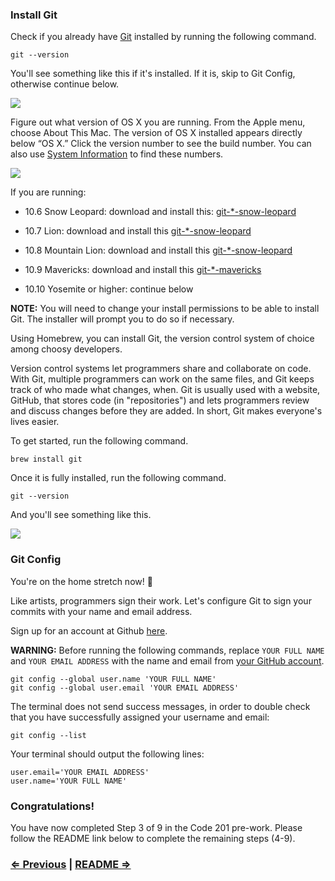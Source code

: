 ### Install Git

Check if you already have <a href="http://git-scm.com/" target="_blank">Git</a> installed by running the following command.

```
git --version
```

You'll see something like this if it's installed. If it is, skip to Git Config, otherwise continue below.

![](https://i.imgur.com/jBSs1qR.png)

Figure out what version of OS X you are running. From the Apple menu, choose About This Mac. The version of OS X installed appears directly below “OS X.” Click the version number to see the build number. You can also use <a href="https://support.apple.com/en-us/HT203001" target="_blank">System Information</a> to find these numbers.

![](https://support.apple.com/library/content/dam/edam/applecare/images/en_US/osx/yos_build_version.png)

If you are running:

- 10.6 Snow Leopard: download and install this: <a href="http://sourceforge.net/projects/git-osx-installer/files/git-2.3.5-intel-universal-snow-leopard.dmg/download" target="_blank">git-*-snow-leopard</a>

- 10.7 Lion: download and install this <a href="http://sourceforge.net/projects/git-osx-installer/files/git-2.3.5-intel-universal-snow-leopard.dmg/download" target="_blank">git-*-snow-leopard</a>

- 10.8 Mountain Lion: download and install this <a href="http://sourceforge.net/projects/git-osx-installer/files/git-2.3.5-intel-universal-snow-leopard.dmg/download" target="_blank">git-*-snow-leopard</a>

- 10.9 Mavericks: download and install this <a href="http://sourceforge.net/projects/git-osx-installer/files/git-2.5.3-intel-universal-mavericks.dmg/download" target="_blank">git-*-mavericks</a>

- 10.10 Yosemite or higher: continue below

**NOTE:** You will need to change your install permissions to be able to install Git. The installer will prompt you to do so if necessary.

Using Homebrew, you can install Git, the version control system of choice among choosy developers.

Version control systems let programmers share and collaborate on code. With Git, multiple programmers can work on the same files, and Git keeps track of who made what changes, when. Git is usually used with a website, GitHub, that stores code (in "repositories") and lets programmers review and discuss changes before they are added. In short, Git makes everyone's lives easier.

To get started, run the following command.
```
brew install git
```

Once it is fully installed, run the following command.

```
git --version
```

And you'll see something like this.

![](https://i.imgur.com/jBSs1qR.png)

### Git Config

You're on the home stretch now! :racehorse:

Like artists, programmers sign their work. Let's configure Git to sign your commits with your name and email address.

Sign up for an account at Github <a href="https://github.com" target="_blank">here</a>.

**WARNING:** Before running the following commands, replace `YOUR FULL NAME` and `YOUR EMAIL ADDRESS` with the name and email from <a href="https://github.com/settings/profile" target="_blank">your GitHub account</a>.

```
git config --global user.name 'YOUR FULL NAME'
git config --global user.email 'YOUR EMAIL ADDRESS'
```

The terminal does not send success messages, in order to double check that you have successfully assigned your username and email:

```
git config --list
```

Your terminal should output the following lines:

```
user.email='YOUR EMAIL ADDRESS'
user.name='YOUR FULL NAME'
```

### Congratulations!

You have now completed Step 3 of 9 in the Code 201 pre-work. Please follow the README link below to complete the remaining steps (4-9).

### [⇐ Previous](3_atom.md) | [README ⇒](../../../../)
